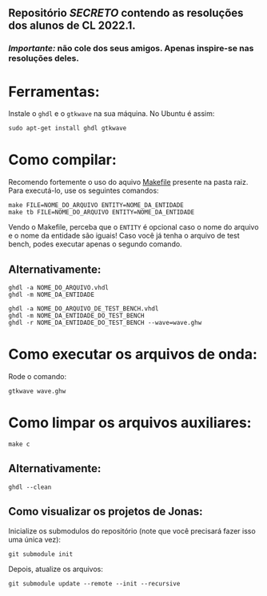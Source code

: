 ## Repositório _SECRETO_ contendo as resoluções dos alunos de CL 2022.1.

### _Importante:_ não cole dos seus amigos. Apenas inspire-se nas resoluções deles.

# Ferramentas:

Instale o `ghdl` e o `gtkwave` na sua máquina. No Ubuntu é assim:

```
sudo apt-get install ghdl gtkwave
```

# Como compilar:

Recomendo fortemente o uso do aquivo [Makefile](Makefile) presente na pasta raiz.
Para executá-lo, use os seguintes comandos:

```
make FILE=NOME_DO_ARQUIVO ENTITY=NOME_DA_ENTIDADE
make tb FILE=NOME_DO_ARQUIVO ENTITY=NOME_DA_ENTIDADE
```

Vendo o Makefile, perceba que o `ENTITY` é opcional caso o nome do arquivo e o nome da entidade são iguais!
Caso você já tenha o arquivo de test bench, podes executar apenas o segundo comando.

## Alternativamente:

```
ghdl -a NOME_DO_ARQUIVO.vhdl
ghdl -m NOME_DA_ENTIDADE

ghdl -a NOME_DO_ARQUIVO_DE_TEST_BENCH.vhdl
ghdl -m NOME_DA_ENTIDADE_DO_TEST_BENCH
ghdl -r NOME_DA_ENTIDADE_DO_TEST_BENCH --wave=wave.ghw
```

# Como executar os arquivos de onda:

Rode o comando:

```
gtkwave wave.ghw
```

# Como limpar os arquivos auxiliares:

```
make c
```

## Alternativamente:

```
ghdl --clean
```

## Como visualizar os projetos de Jonas:

Inicialize os submodulos do repositório (note que você precisará fazer isso uma única vez):

```
git submodule init
```

Depois, atualize os arquivos:

```
git submodule update --remote --init --recursive
```
